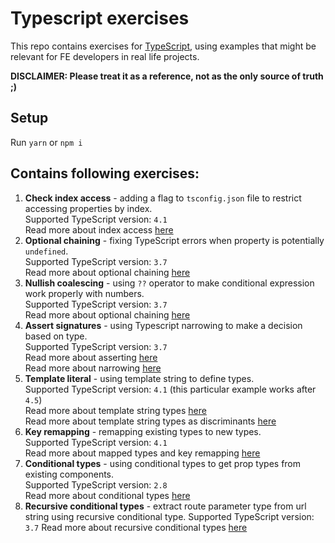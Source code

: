# Typescript exercises

This repo contains exercises for [TypeScript](https://www.typescriptlang.org/), using examples that might be relevant for FE developers in real life projects.

**DISCLAIMER: Please treat it as a reference, not as the only source of truth ;)** 

## Setup  
Run `yarn` or `npm i`

## Contains following exercises:
1. **Check index access** - adding a flag to `tsconfig.json` file to restrict accessing properties by index.  
Supported TypeScript version: `4.1`  
Read more about index access [here](https://www.typescriptlang.org/docs/handbook/2/indexed-access-types.html#handbook-content)  
2. **Optional chaining** - fixing TypeScript errors when property is potentially `undefined`.  
Supported TypeScript version: `3.7`  
Read more about optional chaining [here](https://www.typescriptlang.org/docs/handbook/release-notes/typescript-3-7.html#optional-chaining)  
3. **Nullish coalescing** - using `??` operator to make conditional expression work properly with numbers.  
Supported TypeScript version: `3.7`  
Read more about optional chaining [here](https://www.typescriptlang.org/docs/handbook/release-notes/typescript-3-7.html#nullish-coalescing)  
4. **Assert signatures** - using Typescript narrowing to make a decision based on type.  
Supported TypeScript version: `3.7`  
Read more about asserting [here](https://www.typescriptlang.org/docs/handbook/release-notes/typescript-3-7.html#assertion-functions)  
Read more about narrowing [here](https://www.typescriptlang.org/docs/handbook/2/narrowing.html#handbook-content)  
5. **Template literal** - using template string to define types.  
Supported TypeScript version: `4.1` (this particular example works after `4.5`)  
Read more about template string types [here](https://www.typescriptlang.org/docs/handbook/2/template-literal-types.html#handbook-content)  
Read more about template string types as discriminants [here](https://devblogs.microsoft.com/typescript/announcing-typescript-4-5/#template-string-discriminants) 
6. **Key remapping** - remapping existing types to new types.  
Supported TypeScript version: `4.1`  
Read more about mapped types and key remapping [here](https://www.typescriptlang.org/docs/handbook/2/mapped-types.html)  
7. **Conditional types** - using conditional types to get prop types from existing components.  
Supported TypeScript version: `2.8`  
Read more about conditional types [here](https://www.typescriptlang.org/docs/handbook/2/conditional-types.html#handbook-content)  
8. **Recursive conditional types** - extract route parameter type from url string using recursive conditional type.
Supported TypeScript version: `3.7`
Read more about recursive conditional types [here](https://www.typescriptlang.org/docs/handbook/release-notes/typescript-3-7.html#more-recursive-type-aliases)
